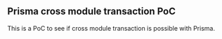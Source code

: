 ## Prisma cross module transaction PoC

This is a PoC to see if cross module transaction is possible with Prisma.
